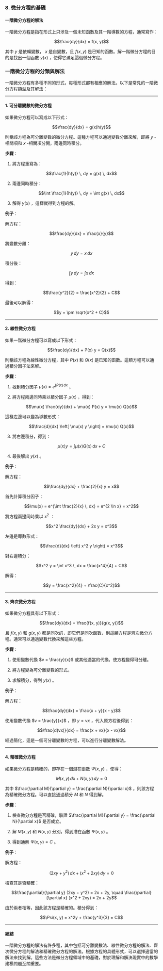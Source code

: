 ### **8. 微分方程的基礎**  
#### **一階微分方程的解法**

一階微分方程是指在形式上只涉及一個未知函數及其一階導數的方程，通常寫作：


```math
\frac{dy}{dx} = f(x, y)
```


其中  $`y`$  是依賴變數， $`x`$  是自變數，且  $`f(x, y)`$  是已知的函數。解一階微分方程的目的是找出一個函數  $`y(x)`$ ，使得它滿足這個微分方程。

### **一階微分方程的分類與解法**

一階微分方程有多種不同的形式，每種形式都有相應的解法。以下是常見的一階微分方程類型及其解法：

---

#### **1. 可分離變數的微分方程**

如果微分方程可以寫成以下形式：


```math
\frac{dy}{dx} = g(x)h(y)
```


則稱該方程為可分離變數的微分方程。這種方程可以通過變數分離來解，即將  $`y`$ -相關項和  $`x`$ -相關項分開，兩邊同時積分。

**步驟**：

1. 將方程重寫為：
   
```math
\frac{1}{h(y)} \, dy = g(x) \, dx
```

   
2. 兩邊同時積分：
   
```math
\int \frac{1}{h(y)} \, dy = \int g(x) \, dx
```

   
3. 解得  $`y(x)`$ ，這樣就得到方程的解。

**例子**：

解方程：

```math
\frac{dy}{dx} = \frac{x}{y}
```


將變數分離：

```math
y \, dy = x \, dx
```


積分後：

```math
\int y \, dy = \int x \, dx
```


得到：

```math
\frac{y^2}{2} = \frac{x^2}{2} + C
```


最後可以解得：

```math
y = \pm \sqrt{x^2 + C}
```


---

#### **2. 線性微分方程**

如果一階微分方程可以寫成以下形式：


```math
\frac{dy}{dx} + P(x) y = Q(x)
```


則稱該方程為線性微分方程，其中  $`P(x)`$  和  $`Q(x)`$  是已知的函數。這類方程可以通過積分因子法來解。

**步驟**：

1. 找到積分因子  $`\mu(x) = e^{\int P(x) \, dx}`$ 。
   
2. 將方程兩邊同時乘以積分因子  $`\mu(x)`$ ，得到：
   
```math
\mu(x) \frac{dy}{dx} + \mu(x) P(x) y = \mu(x) Q(x)
```

   
   這樣左邊可以變為導數形式：
   
```math
\frac{d}{dx} \left[ \mu(x) y \right] = \mu(x) Q(x)
```


3. 將右邊積分，得到：
   
```math
\mu(x) y = \int \mu(x) Q(x) \, dx + C
```


4. 最後解出  $`y(x)`$ 。

**例子**：

解方程：

```math
\frac{dy}{dx} + \frac{2}{x} y = x
```


首先計算積分因子：

```math
\mu(x) = e^{\int \frac{2}{x} \, dx} = e^{2 \ln x} = x^2
```


將方程兩邊同時乘以  $`x^2`$ ：

```math
x^2 \frac{dy}{dx} + 2x y = x^3
```


左邊是導數形式：

```math
\frac{d}{dx} \left( x^2 y \right) = x^3
```


對右邊積分：

```math
x^2 y = \int x^3 \, dx = \frac{x^4}{4} + C
```


解得：

```math
y = \frac{x^2}{4} + \frac{C}{x^2}
```


---

#### **3. 齊次微分方程**

如果微分方程具有以下形式：


```math
\frac{dy}{dx} = \frac{f(x, y)}{g(x, y)}
```


且  $`f(x, y)`$  和  $`g(x, y)`$  都是同次的，即它們是同次函數，則這類方程是齊次微分方程。通常可以通過變數代換來解這些方程。

**步驟**：

1. 使用變數代換  $`v = \frac{y}{x}`$  或其他適當的代換，使方程變得可分離。

2. 將方程變為可分離變數的形式。

3. 求解積分，得到  $`y(x)`$ 。

**例子**：

解方程：

```math
\frac{dy}{dx} = \frac{x + y}{x - y}
```


使用變數代換  $`v = \frac{y}{x}`$ ，即  $`y = vx`$ ，代入原方程後得到：

```math
\frac{d(vx)}{dx} = \frac{x + vx}{x - vx}
```


經過簡化，這是一個可分離變數的方程，可以進行分離變數解法。

---

#### **4. 精確微分方程**

如果微分方程是精確的，即存在一個潛在函數  $`\Psi(x, y)`$ ，使得：


```math
M(x, y) \, dx + N(x, y) \, dy = 0
```


其中  $`\frac{\partial M}{\partial y} = \frac{\partial N}{\partial x}`$ ，則該方程為精確微分方程。可以直接通過積分  $`M`$  和  $`N`$  得到解。

**步驟**：

1. 檢查微分方程是否精確，驗證  $`\frac{\partial M}{\partial y} = \frac{\partial N}{\partial x}`$  是否成立。
   
2. 解  $`M(x, y)`$  和  $`N(x, y)`$  分別，得到潛在函數  $`\Psi(x, y)`$ 。

3. 得到通解  $`\Psi(x, y) = C`$ 。

**例子**：

解方程：

```math
(2xy + y^2) \, dx + (x^2 + 2xy) \, dy = 0
```


檢查其是否精確：

```math
\frac{\partial}{\partial y} (2xy + y^2) = 2x + 2y, \quad \frac{\partial}{\partial x} (x^2 + 2xy) = 2x + 2y
```


由於兩者相等，因此該方程是精確的。積分得到：

```math
\Psi(x, y) = x^2y + \frac{y^3}{3} = C
```


---

#### **總結**

一階微分方程的解法有許多種，其中包括可分離變數法、線性微分方程的解法、齊次微分方程的解法和精確微分方程的解法。根據方程的具體形式，可以選擇適當的解法來找到解。這些方法是微分方程領域中的基礎，對於理解和解決現實中的數學建模問題至關重要。